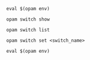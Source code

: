 ```
eval $(opam env)
```

```
opam switch show
```

```
opam switch list
```

```
opam switch set <switch_name>
```

```
eval $(opam env)
```
